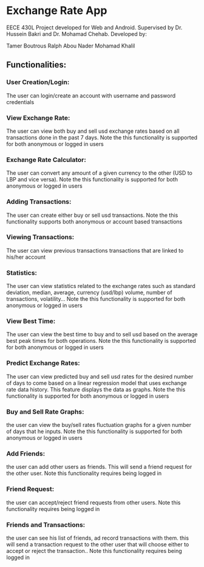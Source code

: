# Exchange Rate App
EECE 430L Project developed for Web and Android. Supervised by Dr. Hussein Bakri and Dr. Mohamad Chehab. Developed by:

Tamer Boutrous
Ralph Abou Nader
Mohamad Khalil

## Functionalities:

### User Creation/Login: 
The user can login/create an account with username and password credentials

### View Exchange Rate:
The user can view both buy and sell usd exchange rates based on all transactions done in the past 7 days. Note the this functionality is supported for both anonymous or logged in users

### Exchange Rate Calculator:
The user can convert any amount of a given currency to the other (USD to LBP and vice versa). Note the this functionality is supported for both anonymous or logged in users

### Adding Transactions:
The user can create either buy or sell usd transactions. Note the this functionality supports both anonymous or account based transactions

### Viewing Transactions:
The user can view previous transactions transactions that are linked to his/her account

### Statistics:
The user can view statistics related to the exchange rates such as standard deviation, median, average, currency (usd/lbp) volume, number of transactions, volatility… Note the this functionality is supported for both anonymous or logged in users

### View Best Time:
The user can view the best time to buy and to sell usd based on the average best peak times for both operations. Note the this functionality is supported for both anonymous or logged in users

### Predict Exchange Rates:
The user can view predicted buy and sell usd rates for the desired number of days to come based on a linear regression model that uses exchange rate data history. This feature displays the data as graphs. Note the this functionality is supported for both anonymous or logged in users

### Buy and Sell Rate Graphs:
the user can view the buy/sell rates fluctuation graphs for a given number of days that he inputs. Note the this functionality is supported for both anonymous or logged in users

### Add Friends:
the user can add other users as friends. This will send a friend request for the other user. Note this functionality requires being logged in

### Friend Request:
the user can accept/reject friend requests from other users. Note this functionality requires being logged in

### Friends and Transactions:
the user can see his list of friends, ad record transactions with them. this will send a transaction request to the other user that will choose either to accept or reject the transaction.. Note this functionality requires being logged in


